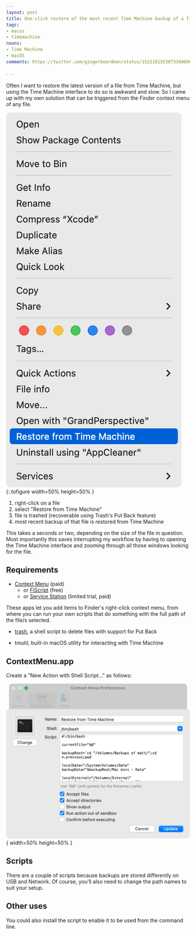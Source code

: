 ```yaml
---
layout: post
title: One-click restore of the most recent Time Machine backup of a file
tags:
- macos
- timemachine
nouns:
- Time Machine
- macOS
comments: https://twitter.com/gingerbeardman/status/1522181553073360896

---
```


Often I want to restore the latest version of a file from Time Machine, but using the Time Machine interface to do so is awkward and slow. So I came up with my own solution that can be triggered from the Finder context menu of any file.

![PNG](/images/posts/restore-time-machine-context-menu.png "Finder context menu")
{:.tofigure width=50% height=50% }

1. right-click on a file
2. select "Restore from Time Machine"
3. file is trashed (recoverable using Trash's Put Back feature)
4. most recent backup of that file is restored from Time Machine

This takes a seconds or two, depending on the size of the file in question. Most importantly this saves interrupting my workflow by having to opening the Time Machine interface and zooming through all those windows looking for the file.

## Requirements

- [Context Menu](https://apps.apple.com/gb/app/context-menu/id1236813619?mt=12) (paid)
   - or [FiScript](https://github.com/Mortennn/FiScript) (free)
   - or [Service Station](https://apps.apple.com/gb/app/service-station/id1503136033?mt=12) (limited trial, paid)
   
These apps let you add items to Finder's right-click context menu, from where you can run your own scripts that do something with the full path of the file/s selected.

- [trash](https://github.com/morgant/tools-osx/blob/master/src/trash), a shell script to delete files with support for Put Back

- tmutil, built-in macOS utility for interacting with Time Machine

## ContextMenu.app

Create a "New Action with Shell Script..." as follows:

![PNG](/images/posts/restore-time-machine-context-menu-setup.png)
{ width=50% height=50% }

## Scripts

There are a couple of scripts because backups are stored differently on USB and Network. Of course, you'll also need to change the path names to suit your setup.

<script src="https://gist.github.com/gingerbeardman/ea0a213eb5e361ba9e7e8d004300c91b.js"></script>

## Other uses

You could also install the script to enable it to be used from the command line.